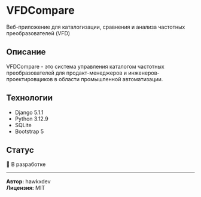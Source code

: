 # VFDCompare

Веб-приложение для каталогизации, сравнения и анализа частотных преобразователей (VFD)

## Описание

VFDCompare - это система управления каталогом частотных преобразователей для продакт-менеджеров и инженеров-проектировщиков в области промышленной автоматизации.

## Технологии

- Django 5.1.1
- Python 3.12.9
- SQLite
- Bootstrap 5

## Статус

🚧 В разработке

---

**Автор:** hawkxdev  
**Лицензия:** MIT